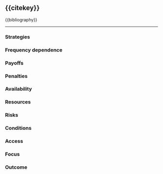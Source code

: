 ## {{citekey}}

{{bibliography}}

---

### Strategies

### Frequency dependence

### Payoffs

### Penalties

### Availability

### Resources

### Risks

### Conditions

### Access

### Focus

### Outcome